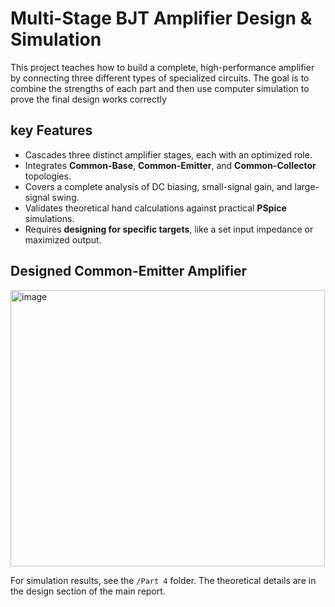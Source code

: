 # Multi-Stage BJT Amplifier Design & Simulation

This project teaches how to build a complete, high-performance amplifier by connecting three different types of specialized circuits. The goal is to combine the strengths of each part and then use computer simulation to prove the final design works correctly

## key Features

* Cascades three distinct amplifier stages, each with an optimized role.
* Integrates **Common-Base**, **Common-Emitter**, and **Common-Collector** topologies.
* Covers a complete analysis of DC biasing, small-signal gain, and large-signal swing.
* Validates theoretical hand calculations against practical **PSpice** simulations.
* Requires **designing for specific targets**, like a set input impedance or maximized output.

## Designed Common-Emitter Amplifier

<img width="503" height="442" alt="image" src="https://github.com/user-attachments/assets/bd04ac34-4580-44d6-b2ab-87f22efedc2f" />     


For simulation results, see the `/Part 4` folder. The theoretical details are in the design section of the main report.
